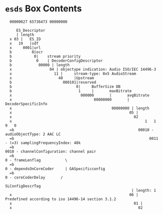 # `esds` Box Contents

      00000027 65736473 00000000

         ES_Descriptor
         | length
      x 03 |   ES_ID
      x   19   |sdf
      x     0001|url
      b         0|ocr
      b          0|    stream priority
      b           0    | DecoderConfigDescriptor
      b            00000 | length
      x                 04 | objectype indication: Audio ISO/IEC 14496-3
      x                   11 |     stream-type: 0x5 AudioStream
      x                     40     |Upstream
      b                       000101|reserved
      b                             0|     BufferSize DB
      b                              1     |       maxBitrate
      x                               000000       |       avgBitrate
      x                                     00000000       | DecoderSpecificInfo
      x                                             00000000 | length
      x                                                     05 |
      x                                                       02
      x                                                            1   1   9   0
      =b                                                        00010 - audioObjectType: 2 AAC LC
      =b                                                             0011 - (=3) samplingFrequencyIndex: 48k
      =b                                                                 0010 - channelConfiguration: channel pair
      =b                                                                     0 - frameLenflag           \
      =b                                                                      0 - dependsOnCoreCoder     | GASpecificconfig
      =b                                                                       0 - coreCoderDelay       /
                                                             SLConfigDescrTag
                                                             | length: 1
      x                                                     06 | Predefined according to iso 14496-14 section 3.1.2
      x                                                       01 |
      x                                                         02
